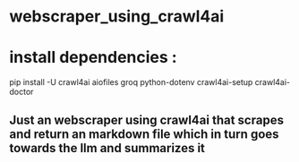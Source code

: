 # webscraper_using_crawl4ai

# install dependencies :
pip install -U crawl4ai aiofiles groq python-dotenv
crawl4ai-setup
crawl4ai-doctor


## Just an webscraper using crawl4ai that scrapes and return an markdown file which in turn goes towards the llm and summarizes it
